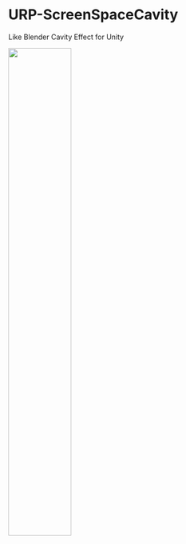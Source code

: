 # URP-ScreenSpaceCavity

Like Blender Cavity Effect for Unity

<img src="/../pics/pics/g-preview.gif" width="50%" height="50%">
